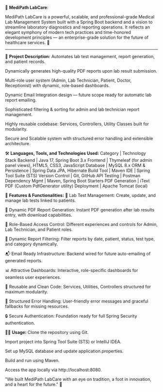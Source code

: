 🏥 **MediPath LabCare**:

MediPath LabCare is a powerful, scalable, and professional-grade Medical Lab Management System built with a Spring Boot backend and a vision to streamline laboratory diagnostics and reporting operations.
It reflects an elegant symphony of modern tech practices and time-honored development principles — an enterprise-grade solution for the future of healthcare services. 🚀



******************************************************

📜  **Project Description:**
Automates lab test management, report generation, and patient records.

Dynamically generates high-quality PDF reports upon lab result submission.

Multi-role user system (Admin, Lab Technician, Patient, Doctor, Receptionist) with dynamic, role-based dashboards.

Dynamic Email Integration design — future scope ready for automatic lab report emailing.

Sophisticated filtering & sorting for admin and lab technician report management.

Highly reusable codebase: Services, Controllers, Utility Classes built for modularity.

Secure and Scalable system with structured error handling and extensible architecture.


🛠️ **Languages, Tools, and Technologies Used:**
Category | Technology Stack
Backend | Java 17, Spring Boot 3.x
Frontend | Thymeleaf (for admin panel views), HTML5, CSS3, JavaScript
Database | MySQL 8.x
ORM & Persistence | Spring Data JPA, Hibernate
Build Tool | Maven
IDE | Spring Tool Suite (STS)
Version Control | Git, GitHub
API Testing | Postman
Dependency Mgmt | Maven, Spring Boot Starters
PDF Generation | iText PDF (Custom PdfGenerator utility)
Deployment | Apache Tomcat (local)


🚀 **Features & Functionalities:**
🧪 Lab Test Management:
Create, update, and manage lab tests linked to patients.

📄 Dynamic PDF Report Generation:
Instant PDF generation after lab results entry, with download capabilities.

🔑 Role-Based Access Control:
Different experiences and controls for Admin, Lab Technician, and Patient roles.

🧹 Dynamic Report Filtering:
Filter reports by date, patient, status, test type, and category dynamically.

📬 Email Ready Infrastructure:
Backend wired for future auto-emailing of generated reports.

📊 Attractive Dashboards:
Interactive, role-specific dashboards for seamless user experiences.

🔄 Reusable and Clean Code:
Services, Utilities, Controllers structured for maximum modularity.

🚦 Structured Error Handling:
User-friendly error messages and graceful fallbacks for missing resources.

🔒 Secure Authentication:
Foundation ready for full Spring Security authentication.


🧑‍💻 **Usage:**
Clone the repository using Git.

Import project into Spring Tool Suite (STS) or IntelliJ IDEA.

Set up MySQL database and update application.properties.

Build and run using Maven.

Access the app locally via http://localhost:8080.




"We built MediPath LabCare with an eye on tradition, a foot in innovation, and a heart for the future." 🌟








